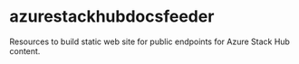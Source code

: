 # azurestackhubdocsfeeder
Resources to build static web site for public endpoints for Azure Stack Hub content.
